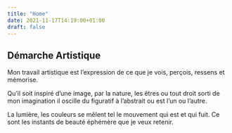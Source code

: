 ```yaml
---
title: "Home"
date: 2021-11-17T14:19:00+01:00
draft: false
---
```

## Démarche Artistique

 Mon travail artistique est l’expression de ce que je vois, perçois, ressens et mémorise.

Qu’il soit inspiré d’une image, par la nature, les êtres ou tout droit sorti de mon imagination il oscille du figuratif à l’abstrait ou est l’un ou l’autre.

La lumière, les couleurs se mêlent tel le mouvement qui est et qui fuit. Ce sont les instants de beauté éphémère que je veux retenir.
